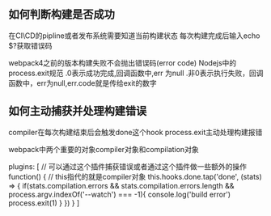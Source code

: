 ## 如何判断构建是否成功
在CI\CD的pipline或者发布系统需要知道当前构建状态
每次构建完成后输入echo $?获取错误码

webpack4之前的版本构建失败不会抛出错误码(error code)
Nodejs中的process.exit规范
  .0表示成功完成,回调函数中,err 为null
  .非0表示执行失败，回调函数中，err为null,err.code就是传给exit的数字

## 如何主动捕获并处理构建错误
compiler在每次构建结束后会触发done这个hook
process.exit主动处理构建报错

webpack中两个重要的对象compiler对象和compilation对象

plugins: [
  // 可以通过这个插件捕获错误或者通过这个插件做一些额外的操作
  function() {
    // this指代的就是compiler对象
    this.hooks.done.tap('done', (stats) => {
      if(stats.compilation.errors && stats.compilation.errors.length && process.argv.indexOf('--watch') === -1){
        console.log('build error')
        process.exit(1)
      }
    })
  }
]



